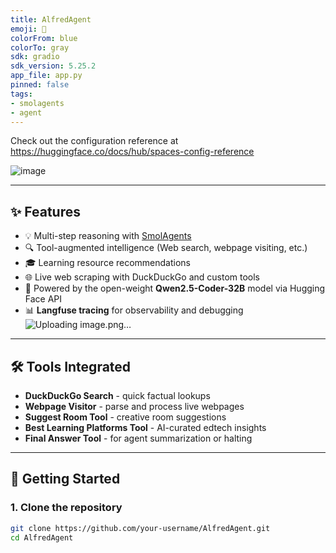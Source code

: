 ```yaml
---
title: AlfredAgent
emoji: 🚀
colorFrom: blue
colorTo: gray
sdk: gradio
sdk_version: 5.25.2
app_file: app.py
pinned: false
tags:
- smolagents
- agent
---
```


Check out the configuration reference at https://huggingface.co/docs/hub/spaces-config-reference


![image](https://github.com/user-attachments/assets/6f83bb6a-52f0-411b-8121-6e6299cd8b07)


---

## ✨ Features

- 💡 Multi-step reasoning with [SmolAgents](https://github.com/langchain-ai/smol-agent)
- 🔍 Tool-augmented intelligence (Web search, webpage visiting, etc.)
- 🎓 Learning resource recommendations
- 🌐 Live web scraping with DuckDuckGo and custom tools
- 🧠 Powered by the open-weight **Qwen2.5-Coder-32B** model via Hugging Face API
- 📊 **Langfuse tracing** for observability and debugging
  ![Uploading image.png…]()


---

## 🛠 Tools Integrated

- **DuckDuckGo Search** - quick factual lookups
- **Webpage Visitor** - parse and process live webpages
- **Suggest Room Tool** - creative room suggestions
- **Best Learning Platforms Tool** - AI-curated edtech insights
- **Final Answer Tool** - for agent summarization or halting

---

## 🚀 Getting Started

### 1. Clone the repository

```bash
git clone https://github.com/your-username/AlfredAgent.git
cd AlfredAgent
